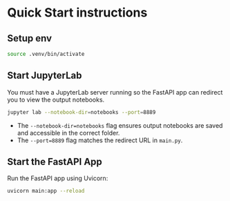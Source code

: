 # Quick Start instructions

## Setup env

```bash
source .venv/bin/activate
```

## Start JupyterLab

You must have a JupyterLab server running so the FastAPI app can redirect you to view the output notebooks.

```bash
jupyter lab --notebook-dir=notebooks --port=8889
```

- The `--notebook-dir=notebooks` flag ensures output notebooks are saved and accessible in the correct folder.
- The `--port=8889` flag matches the redirect URL in `main.py`.

## Start the FastAPI App

Run the FastAPI app using Uvicorn:

```bash
uvicorn main:app --reload
```

